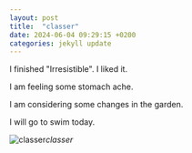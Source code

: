 ```yaml
---
layout: post
title:  "classer"
date: 2024-06-04 09:29:15 +0200
categories: jekyll update
---
```


I finished "Irresistible". I liked it.   

I am feeling some stomach ache.  

I am considering some changes in the garden.  

I will go to swim today.  






![classer]()*classer*&nbsp;



[jekyll-docs]: https://jekyllrb.com/docs/home
[jekyll-gh]:   https://github.com/jekyll/jekyll
[jekyll-talk]: https://talk.jekyllrb.com/
